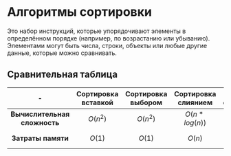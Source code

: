 # Алгоритмы сортировки
Это набор инструкций, которые упорядочивают элементы в определённом порядке (например, по возрастанию или убыванию).<br>
Элементами могут быть числа, строки, объекты или любые другие данные, которые можно сравнивать.

## Cравнительная таблица

|              -               | Сортировка вставкой | Сортировка выбором | Сортировка слиянием | Быстрая сортировка |
| :--------------------------: | :-----------------: | :----------------: | :-----------------: | :----------------: |
| **Вычислительная сложность** |      $O(n^2)$       |      $O(n^2)$      |    $O(n*log(n))$    |   $O(n*log(n))$    |
|      **Затраты памяти**      |       $O(1)$        |       $O(1)$       |       $O(n)$        |   $O(n*log(n))$    |
